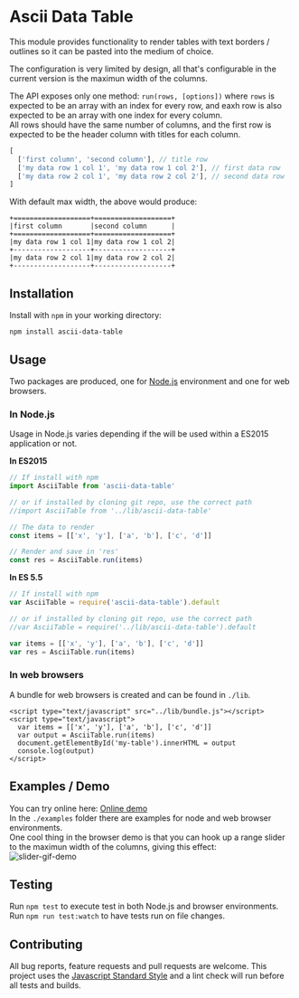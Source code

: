 # Ascii Data Table

This module provides functionality to render tables with text borders / outlines
so it can be pasted into the medium of choice.

The configuration is very limited by design, all that's configurable in the 
current version is the maximun width of the columns.

The API exposes only one method: `run(rows, [options])` where `rows` is expected to be 
an array with an index for every row, and eaxh row is also expected to be an array 
with one index for every column.  
All rows should have the same number of columns, and the first row is expected to 
be the header column with titles for each column.

```javascript
[
  ['first column', 'second column'], // title row
  ['my data row 1 col 1', 'my data row 1 col 2'], // first data row
  ['my data row 2 col 1', 'my data row 2 col 2'], // second data row
]
```

With default max width, the above would produce:

```
+===================+===================+
|first column       |second column      |
+===================+===================+
|my data row 1 col 1|my data row 1 col 2|
+-------------------+-------------------+
|my data row 2 col 1|my data row 2 col 2|
+-------------------+-------------------+
```

## Installation
Install with `npm` in your working directory:

```
npm install ascii-data-table
```

## Usage
Two packages are produced, one for [Node.js](https://nodejs.org/en/) environment and one for web browsers.

### In Node.js
Usage in Node.js varies depending if the will be used within a ES2015 application or not.

**In ES2015**

```javascript
// If install with npm
import AsciiTable from 'ascii-data-table'

// or if installed by cloning git repo, use the correct path
//import AsciiTable from '../lib/ascii-data-table'

// The data to render
const items = [['x', 'y'], ['a', 'b'], ['c', 'd']]

// Render and save in 'res'
const res = AsciiTable.run(items)
```

**In ES 5.5**

```javascript
// If install with npm
var AsciiTable = require('ascii-data-table').default

// or if installed by cloning git repo, use the correct path
//var AsciiTable = require('../lib/ascii-data-table').default

var items = [['x', 'y'], ['a', 'b'], ['c', 'd']]
var res = AsciiTable.run(items)
```

### In web browsers
A bundle for web browsers is created and can be found in `./lib`.

```hmtl
<script type="text/javascript" src="../lib/bundle.js"></script>
<script type="text/javascript">
  var items = [['x', 'y'], ['a', 'b'], ['c', 'd']]
  var output = AsciiTable.run(items)
  document.getElementById('my-table').innerHTML = output
  console.log(output)
</script>
```
## Examples / Demo
You can try online here: [Online demo](https://oskarhane-dropshare-eu.s3-eu-central-1.amazonaws.com/index-MAYXysKZJV/index.html)  
In the `./examples` folder there are examples for node and web browser environments.  
One cool thing in the browser demo is that you can hook up a range slider to the maximun 
width of the columns, giving this effect:  
![slider-gif-demo](https://oskarhane-dropshare-eu.s3-eu-central-1.amazonaws.com/ascii-data-table-slider-lfbBzm2sql/ascii-data-table-slider.gif)

## Testing
Run `npm test` to execute test in both Node.js and browser environments.  
Run `npm run test:watch` to have tests run on file changes.

## Contributing
All bug reports, feature requests and pull requests are welcome. This project uses the [Javascript Standard Style](http://standardjs.com) and a lint check will run before all tests and builds.
